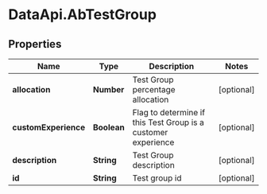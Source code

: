 # DataApi.AbTestGroup

## Properties

Name | Type | Description | Notes
------------ | ------------- | ------------- | -------------
**allocation** | **Number** | Test Group percentage allocation | [optional] 
**customExperience** | **Boolean** | Flag to determine if this Test Group is a customer experience | [optional] 
**description** | **String** | Test Group description | [optional] 
**id** | **String** | Test group id | [optional] 


